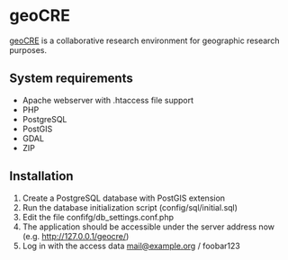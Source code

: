 geoCRE
======

<a href="https://geocre.hoschek.com/">geoCRE</a> is a collaborative research environment for geographic research purposes.

System requirements
-------------------

* Apache webserver with .htaccess file support
* PHP
* PostgreSQL
* PostGIS
* GDAL
* ZIP

Installation
------------

1. Create a PostgreSQL database with PostGIS extension
2. Run the database initialization script (config/sql/initial.sql)
3. Edit the file confifg/db_settings.conf.php
4. The application should be accessible under the server address now (e.g. http://127.0.0.1/geocre/)
5. Log in with the access data mail@example.org / foobar123
